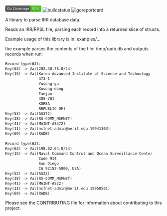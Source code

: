 ![coverage](./coverage_badge.png "Coverage")
![buildstatus](https://api.travis-ci.org/morrowc/contrib.svg?branch=master "BuildStatus")
![goreportcard](https://goreportcard.com/badge/github.com/manrs-tools/contrib "Go Report Card")

A library to parse IRR database data.

Reads an IRR/RPSL file, parsing each record into a returned slice of structs.

Example usage of this library is in:
exanples/...

the example parses the contents of the file: /tmp/radb.db
and outputs records when run:

~~~~
Record type(63):
Key(63)	-> Val(202.30.78.0/24)
Key(15)	-> Val(Korea Advanced Institute of Science and Technology
               373-1
               Yusong-gu
               Kusong-dong
               Taejon
               305-701
               KOREA
               REPUBLIC OF)
Key(53)	-> Val(AS372)
Key(38)	-> Val(RS-COMM_NSFNET)
Key(41)	-> Val(MAINT-AS372)
Key(11)	-> Val(nsfnet-admin@merit.edu 19941103)
Key(69)	-> Val(RADB)

Record type(63):
Key(63)	-> Val(198.62.64.0/24)
Key(15)	-> Val(Naval Command Control and Ocean Surveillance Center
               Code 914
               San Diego
               CA 92152-5000, USA)
Key(53)	-> Val(AS22)
Key(38)	-> Val(RS-COMM_NSFNET)
Key(41)	-> Val(MAINT-AS22)
Key(11)	-> Val(nsfnet-admin@merit.edu 19950501)
Key(69)	-> Val(RADB)
~~~~

Please see the CONTRIBUTING file for information about contributing to this project.
